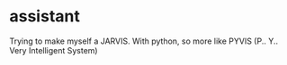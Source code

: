# assistant
Trying to make myself a JARVIS. With python, so more like PYVIS (P.. Y.. Very Intelligent System)
